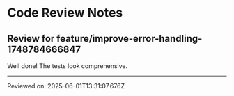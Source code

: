 # Code Review Notes

## Review for feature/improve-error-handling-1748784666847

Well done! The tests look comprehensive.

---
Reviewed on: 2025-06-01T13:31:07.676Z